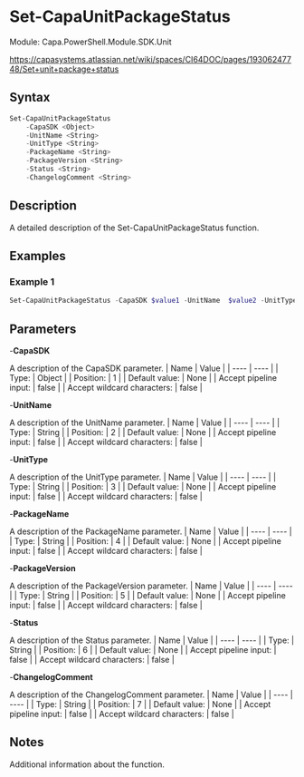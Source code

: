 # Set-CapaUnitPackageStatus
Module: Capa.PowerShell.Module.SDK.Unit

https://capasystems.atlassian.net/wiki/spaces/CI64DOC/pages/19306247748/Set+unit+package+status

## Syntax

```powershell
Set-CapaUnitPackageStatus
	-CapaSDK <Object>
	-UnitName <String>
	-UnitType <String>
	-PackageName <String>
	-PackageVersion <String>
	-Status <String>
	-ChangelogComment <String>
```

## Description

A detailed description of the Set-CapaUnitPackageStatus function.

## Examples

### Example 1
```powershell
Set-CapaUnitPackageStatus -CapaSDK $value1 -UnitName  $value2 -UnitType Computer -PackageName  $value4 -PackageVersion  $value5 -Status  $value6
```
    

## Parameters

-**CapaSDK**

A description of the CapaSDK parameter.
| Name | Value |
| ---- | ---- |
| Type: | Object |
| Position: | 1 | 
| Default value: | None | 
| Accept pipeline input: | false | 
| Accept wildcard characters: | false | 

-**UnitName**

A description of the UnitName  parameter.
| Name | Value |
| ---- | ---- |
| Type: | String |
| Position: | 2 | 
| Default value: | None | 
| Accept pipeline input: | false | 
| Accept wildcard characters: | false | 

-**UnitType**

A description of the UnitType parameter.
| Name | Value |
| ---- | ---- |
| Type: | String |
| Position: | 3 | 
| Default value: | None | 
| Accept pipeline input: | false | 
| Accept wildcard characters: | false | 

-**PackageName**

A description of the PackageName  parameter.
| Name | Value |
| ---- | ---- |
| Type: | String |
| Position: | 4 | 
| Default value: | None | 
| Accept pipeline input: | false | 
| Accept wildcard characters: | false | 

-**PackageVersion**

A description of the PackageVersion  parameter.
| Name | Value |
| ---- | ---- |
| Type: | String |
| Position: | 5 | 
| Default value: | None | 
| Accept pipeline input: | false | 
| Accept wildcard characters: | false | 

-**Status**

A description of the Status  parameter.
| Name | Value |
| ---- | ---- |
| Type: | String |
| Position: | 6 | 
| Default value: | None | 
| Accept pipeline input: | false | 
| Accept wildcard characters: | false | 

-**ChangelogComment**

A description of the ChangelogComment parameter.
| Name | Value |
| ---- | ---- |
| Type: | String |
| Position: | 7 | 
| Default value: | None | 
| Accept pipeline input: | false | 
| Accept wildcard characters: | false | 


## Notes

Additional information about the function.
